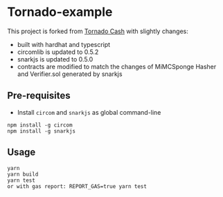 # Tornado-example
This project is forked from [Tornado Cash](https://tornado.cash/) with slightly changes:

- built with hardhat and typescript
- circomlib is updated to 0.5.2
- snarkjs is updated to 0.5.0
- contracts are modified to match the changes of MiMCSponge Hasher and Verifier.sol generated by snarkjs

## Pre-requisites
- Install `circom` and `snarkjs` as global command-line
```
npm install -g circom
npm install -g snarkjs
```

## Usage
```
yarn
yarn build
yarn test 
or with gas report: REPORT_GAS=true yarn test
```
